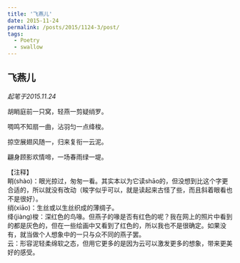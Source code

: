 ```yaml
---
title: '飞燕儿'
date: 2015-11-24
permalink: /posts/2015/1124-3/post/
tags:
  - Poetry
  - swallow
---
```


飞燕儿
------
*起笔于2015.11.24*

胡睄庭前一只窝，轻燕一剪疑绡罗。

啁鸣不知扇一曲，沾羽匀一点绛梭。

掠空展翅风随一，归来复衔一云泥。

翩身顾影欢情啼，一场春雨绿一堤。


【注释】  
睄(shào)：眼光掠过，匆匆一看。其实本以为它读shāo的，但没想到比这个字更合适的，所以就没有改动（睃字似乎可以，就是读起来古怪了些，而且斜着眼看也不是很好）。  
绡(xiāo)：生丝或以生丝织成的薄绸子。  
绛(jiàng)梭：深红色的鸟喙。但燕子的喙是否有红色的呢？我在网上的照片中看到的都是灰色的，但在一些绘画中又看到了红色的，所以我也不是很确定。如果没有，就当做个人想象中的一只与众不同的燕子罢。  
云：形容泥轻柔绵软之态，但用它更多的是因为云可以激发更多的想象，带来更美好的感受。  
